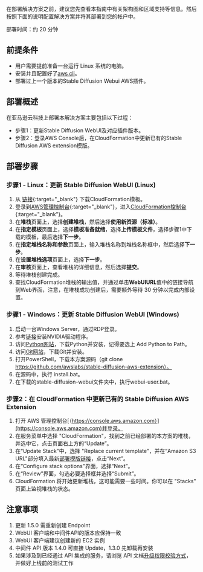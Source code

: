 在部署解决方案之前，建议您先查看本指南中有关架构图和区域支持等信息。然后按照下面的说明配置解决方案并将其部署到您的帐户中。

部署时间：约 20 分钟

## 前提条件
<!-- 用户需提前部署好本地的[Stable Diffusion WebUI](https://github.com/AUTOMATIC1111/stable-diffusion-webui)。 -->
- 用户需要提前准备一台运行 Linux 系统的电脑。
- 安装并且配置好了[aws cli](https://aws.amazon.com/cli/)。
- 部署过上一个版本的Stable Diffusion Webui AWS插件。

## 部署概述
在亚马逊云科技上部署本解决方案主要包括以下过程：

- 步骤1：更新Stable Diffusion WebUI及对应插件版本。
- 步骤2：登录AWS Console后，在CloudFormation中更新已有的Stable Diffusion AWS extension模版。

## 部署步骤

### 步骤1 - Linux：更新 Stable Diffusion WebUI (Linux)

1. 从 [链接](https://aws-gcr-solutions-us-east-1.s3.amazonaws.com/extension-for-stable-diffusion-on-aws/ec2.yaml){:target="_blank"} 下载CloudFormation模板。
2. 登录到[AWS管理控制台](https://console.aws.amazon.com/){:target="_blank"}，进入[CloudFormation控制台](https://console.aws.amazon.com/cloudformation/){:target="_blank"}。
3. 在**堆栈**页面上，选择**创建堆栈**，然后选择**使用新资源（标准）**。
4. 在**指定模板**页面上，选择**模板准备就绪**，选择**上传模板文件**，选择步骤1中下载的模板，最后选择**下一步**。
5. 在**指定堆栈名称和参数**页面上，输入堆栈名称到堆栈名称框中，然后选择**下一步**。
6. 在**设置堆栈选项**页面上，选择**下一步**。
7. 在**审核**页面上，查看堆栈的详细信息，然后选择**提交**。
8. 等待堆栈创建完成。
9. 查找CloudFormation堆栈的输出值，并通过单击**WebUIURL**值中的链接导航到Web界面，注意，在堆栈成功创建后，需要额外等待 30 分钟以完成内部设置。

### 步骤1 - Windows：更新 Stable Diffusion WebUI (Windows)
1. 启动一台Windows Server，通过RDP登录。
2. 参考[链接](https://docs.aws.amazon.com/zh_cn/AWSEC2/latest/WindowsGuide/install-nvidia-driver.html)安装NVIDIA驱动程序。
3. 访问[Python网站](https://www.python.org/downloads/release/python-3106/)，下载Python并安装，记得要选上 Add Python to Path。
4. 访问[Git网站](https://git-scm.com/download/win)，下载Git并安装。
5. 打开PowerShell，下载本方案源码（git clone https://github.com/awslabs/stable-diffusion-aws-extension）。
6. 在源码中，执行 install.bat。
7. 在下载的stable-diffusion-webui文件夹中，执行webui-user.bat。


### 步骤2：在 CloudFormation 中更新已有的 Stable Diffusion AWS Extension

1. 打开 AWS 管理控制台[（https://console.aws.amazon.com）](https://console.aws.amazon.com)并登录。
2. 在服务菜单中选择 "CloudFormation"，找到之前已经部署的本方案的堆栈，并选中它，点击页面右上方的“Update”。
3. 在“Update Stack"中，选择 "Replace current template"，并在“Amazon S3 URL"部分填入最新[部署模版链接](https://aws-gcr-solutions.s3.amazonaws.com/stable-diffusion-aws-extension-github-mainline/latest/custom-domain/Extension-for-Stable-Diffusion-on-AWS.template.json)，点击“Next”。
4. 在“Configure stack options"界面，选择“Next”。
5. 在“Review”界面，勾选必要选择框并选择“Submit”。
6. CloudFormation 将开始更新堆栈，这可能需要一些时间。你可以在 "Stacks" 页面上监视堆栈的状态。


## 注意事项
1. 更新 1.5.0 需重新创建 Endpoint
2. WebUI 客户端和中间件API的版本应保持一致
3. WebUI 客户端建议创建新的 EC2 实例
4. 中间件 API 版本 1.4.0 可直接 Update，1.3.0 先卸载再安装
5. 如果涉及到已经通过 API 集成的服务，请浏览 API 文档[升级权限校验方式](https://awslabs.github.io/stable-diffusion-aws-extension/zh/developer-guide/api_authentication/)，并做好上线前的测试工作




<!-- ### 步骤2：通过安装脚本安装插件Stable Diffusion AWS Extension。
1. 在提前准备的运行linux的电脑的工作目录下，运行以下命令下载最新的安装脚本
```
wget https://raw.githubusercontent.com/awslabs/stable-diffusion-aws-extension/main/install.sh
```
2. 运行安装脚本
```
sh install.sh
```
3. 移步到install.sh下载的stable-diffusion-webui文件夹
```
cd stable-diffusion-webui
```
4. 对于不带GPU的机器，可以通过以下命令启动webui
```
./webui.sh --skip-torch-cuda-test
```
5. 对于带GPU的机器，可以通过以下命令启动webui
```
./webui.sh
``` -->



<!-- 
1. 访问[AWS CloudFormation控制台](https://console.aws.amazon.com/cloudformation/)。

2. 从堆栈列表中选择方案的根堆栈，而不是嵌套堆栈。列表中嵌套堆栈的名称旁边会显示嵌套（NESTED）。

3. 打开输出（Outputs）标签页，找到**APIGatewayUrl**和**ApiGatewayUrlToken**对应的数值，并复制。

4. 打开Stable Diffusion WebUI中的**Amazon SageMaker**标签页，在**API URL**文本框粘贴步骤3得到的URL。在**API Token**输入步骤3得到的token。

5. 点击**Test Connection & Update Setting**更新配置文件，这样下次就能得到对应的信息
 -->

<!-- ## 后续操作
堆栈创建成功后，您可以在AWS CloudFormation的输出（Outputs）标签页中查询相关信息。 -->
